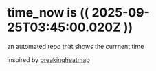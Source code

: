 # time_now is (( 2025-09-25T03:45:00.020Z ))

an automated repo that shows the currnent time

inspired by [breakingheatmap](https://github.com/breakingheatmap/breakingheatmap)